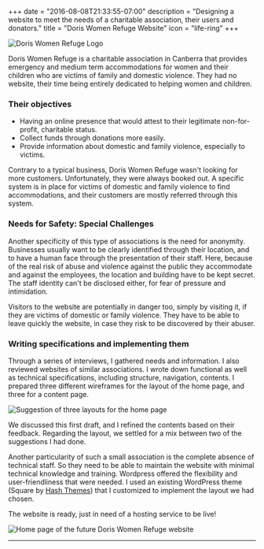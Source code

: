 +++
date = "2016-08-08T21:33:55-07:00"
description = "Designing a website to meet the needs of a charitable association, their users and donators."
title = "Doris Women Refuge Website"
icon = "life-ring"
+++

![Doris Women Refuge Logo](/images/dwr-logo.png "Doris Women Refuge Logo")

Doris Women Refuge is a charitable association in Canberra that provides emergency and medium term accommodations for women and their children who are victims of family and domestic violence. They had no website, their time being entirely dedicated to helping women and children. 

### Their objectives

- Having an online presence that would attest to their legitimate non-for-profit, charitable status.
- Collect funds through donations more easily.
- Provide information about domestic and family violence, especially to victims.

Contrary to a typical business, Doris Women Refuge wasn't looking for more customers. Unfortunately, they were always booked out. A specific system is in place for victims of domestic and family violence to find accommodations, and their customers are mostly referred through this system. 

### Needs for Safety: Special Challenges

Another specificity of this type of associations is the need for anonymity. Businesses usually want to be clearly identified through their location, and to have a human face through the presentation of their staff. Here, because of the real risk of abuse and violence against the public they accommodate and against the employees, the location and building have to be kept secret. The staff identity can't be disclosed either, for fear of pressure and intimidation.

Visitors to the website are potentially in danger too, simply by visiting it, if they are victims of domestic or family violence. They have to be able to leave quickly the website, in case they risk to be discovered by their abuser.

### Writing specifications and implementing them

Through a series of interviews, I gathered needs and information. I also reviewed websites of similar associations. I wrote down functional as well as technical specifications, including structure, navigation, contents. I prepared three different wireframes for the layout of the home page, and three for a content page. 

![Suggestion of three layouts for the home page](/images/dwr-wireframes.png "Proposition of three layouts for the home page")

We discussed this first draft, and I refined the contents based on their feedback. Regarding the layout, we settled for a mix between two of the suggestions I had done. 

Another particularity of such a small association is the complete absence of technical staff. So they need to be able to maintain the website with minimal technical knowledge and training. Wordpress offered the flexibility and user-friendliness that were needed. I used an existing WordPress theme (Square by [Hash Themes](http://hashthemes.com/)) that I customized to implement the layout we had chosen. 

The website is ready, just in need of a hosting service to be live!

![Home page of the future Doris Women Refuge website](/images/dwr-home.png "Home page of the future Doris Women Refuge website")

---------